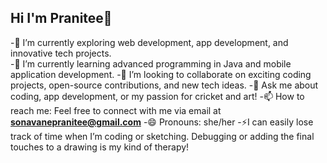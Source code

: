 ## Hi I'm Pranitee👋

 -🔭 I’m currently exploring web development, app development, and innovative tech projects.<br>
 -🌱 I’m currently learning advanced programming in Java and mobile application development.
 -👯 I’m looking to collaborate on exciting coding projects, open-source contributions, and new tech ideas.
 -💬 Ask me about coding, app development, or my passion for cricket and art!
 -📫 How to reach me: Feel free to connect with me via email at **sonavanepranitee@gmail.com**
 -😄 Pronouns: she/her
 -⚡I can easily lose track of time when I’m coding or sketching. Debugging or adding the final touches to a drawing is my kind of therapy! 
 
<!--
**Pranitee/Pranitee** is a ✨ _special_ ✨ repository because its `README.md` (this file) appears on your GitHub profile.

Here are some ideas to get you started:

- 🔭 I’m currently working on ...
- 🌱 I’m currently learning ...
- 👯 I’m looking to collaborate on ...
- 🤔 I’m looking for help with ...
- 💬 Ask me about ...
- 📫 How to reach me: ...
- 😄 Pronouns: ...
- ⚡ Fun fact: ...
-->
